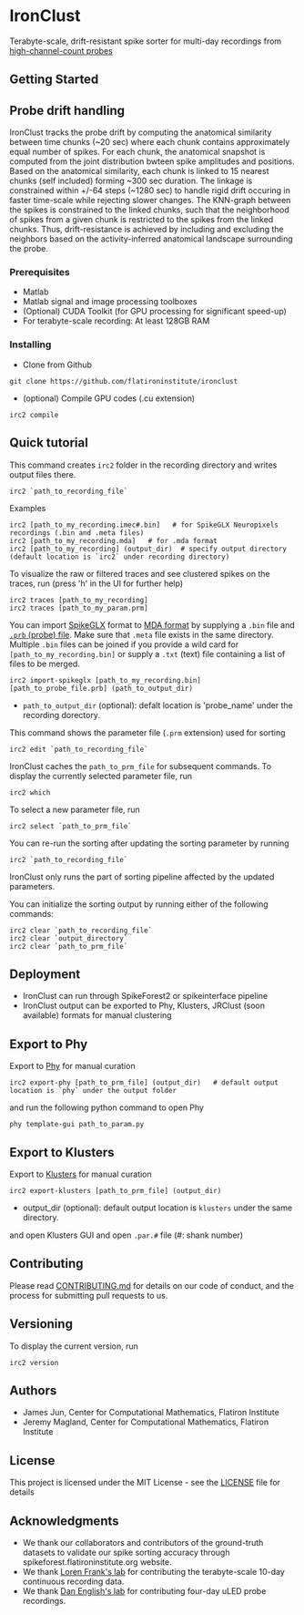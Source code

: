 # IronClust

Terabyte-scale, drift-resistant spike sorter for multi-day recordings from [high-channel-count probes](https://www.nature.com/articles/nature24636)

## Getting Started

## Probe drift handling
IronClust tracks the probe drift by computing the anatomical similarity between time chunks (~20 sec) where each chunk contains approximately equal number of spikes. For each chunk, the anatomical snapshot is computed from the joint distribution bwteen spike amplitudes and positions. Based on the anatomical similarity, each chunk is linked to 15 nearest chunks (self included) forming ~300 sec duration. The linkage is constrained within +/-64 steps (~1280 sec) to handle rigid drift occuring in faster time-scale while rejecting slower changes. The KNN-graph between the spikes is constrained to the linked chunks, such that the neighborhood of spikes from a given chunk is restricted to the spikes from the linked chunks. Thus, drift-resistance is achieved by including and excluding the neighbors based on the activity-inferred anatomical landscape surrounding the probe.

### Prerequisites

- Matlab 
- Matlab signal and image processing toolboxes
- (Optional) CUDA Toolkit (for GPU processing for significant speed-up)
- For terabyte-scale recording: At least 128GB RAM

### Installing
- Clone from Github
```
git clone https://github.com/flatironinstitute/ironclust
```
- (optional) Compile GPU codes (.cu extension)
```
irc2 compile
```

## Quick tutorial

This command creates `irc2` folder in the recording directory and writes output files there.
```
irc2 `path_to_recording_file`
```
Examples 
```
irc2 [path_to_my_recording.imec#.bin]   # for SpikeGLX Neuropixels recordings (.bin and .meta files)
irc2 [path_to_my_recording.mda]   # for .mda format
irc2 [path_to_my_recording] (output_dir)  # specify output directory (default location is `irc2` under recording directory)
```
To visualize the raw or filtered traces and see clustered spikes on the traces, run (press 'h' in the UI for further help)
```
irc2 traces [path_to_my_recording] 
irc2 traces [path_to_my_param.prm]
```

You can import [SpikeGLX](https://github.com/billkarsh/SpikeGLX) format to [MDA format](https://users.flatironinstitute.org/~magland/docs/mountainsort_dataset_format/) by supplying a `.bin` file and [`.prb` (probe) file](https://github.com/JaneliaSciComp/JRCLUST/wiki/Probe-file). Make sure that `.meta` file exists in the same directory. Multiple `.bin` files can be joined if you provide a wild card for `[path_to_my_recording.bin]` or supply a `.txt` (text) file containing a list of files to be merged. 
```
irc2 import-spikeglx [path_to_my_recording.bin] [path_to_probe_file.prb] (path_to_output_dir)
```
- `path_to_output_dir` (optional): defalt location is 'probe_name' under the recording dorectory.

This command shows the parameter file (`.prm` extension) used for sorting
```
irc2 edit `path_to_recording_file`
```

IronClust caches the `path_to_prm_file` for subsequent commands. To display the currently selected parameter file, run
```
irc2 which
```

To select a new parameter file, run
```
irc2 select `path_to_prm_file`
```

You can re-run the sorting after updating the sorting parameter by running 
```
irc2 `path_to_recording_file`
```
IronClust only runs the part of sorting pipeline affected by the updated parameters. 

You can initialize the sorting output by running either of the following commands:
```
irc2 clear `path_to_recording_file`
irc2 clear `output_directory`
irc2 clear `path_to_prm_file`
```

## Deployment

- IronClust can run through SpikeForest2 or spikeinterface pipeline
- IronClust output can be exported to Phy, Klusters, JRClust (soon available) formats for manual clustering

## Export to Phy
Export to [Phy](https://github.com/kwikteam/phy-contrib/blob/master/docs/template-gui.md) for manual curation
```
irc2 export-phy [path_to_prm_file] (output_dir)   # default output location is `phy` under the output folder
```

and run the following python command to open Phy
```
phy template-gui path_to_param.py
```

## Export to Klusters
Export to [Klusters](http://neurosuite.sourceforge.net/) for manual curation
```
irc2 export-klusters [path_to_prm_file] (output_dir)
```
* output_dir (optional): default output location is `klusters` under the same directory.

and open Klusters GUI and open `.par.#` file (#: shank number)

## Contributing

Please read [CONTRIBUTING.md](https://gist.github.com/PurpleBooth/b24679402957c63ec426) for details on our code of conduct, and the process for submitting pull requests to us.

## Versioning

To display the current version, run
```
irc2 version
```

## Authors

- James Jun, Center for Computational Mathematics, Flatiron Institute
- Jeremy Magland, Center for Computational Mathematics, Flatiron Institute

## License

This project is licensed under the MIT License - see the [LICENSE](LICENSE) file for details

## Acknowledgments

* We thank our collaborators and contributors of the ground-truth datasets to validate our spike sorting accuracy through spikeforest.flatironinstitute.org website.
* We thank [Loren Frank's lab](https://www.cin.ucsf.edu/HTML/Loren_Frank.html) for contributing the terabyte-scale 10-day continuous recording data.
* We thank [Dan English's lab](https://www.englishneurolab.com/) for contributing four-day uLED probe recordings.